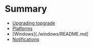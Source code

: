 # Summary

- [Upgrading topgrade](./upgrade.md)
- [Platforms](./platforms.md)
- [Windows](./windows/README.md]
- [Notifications](./notifications.md)

